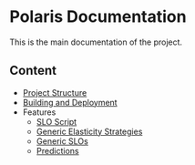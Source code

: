 # Polaris Documentation

This is the main documentation of the project.


## Content

* [Project Structure](./project-structure)
* [Building and Deployment](./deployment)
* Features
    * [SLO Script](./features/slo-script)
    * [Generic Elasticity Strategies](./features/generic-elasticity-strategies)
    * [Generic SLOs](./features/generic-slos)
    * [Predictions](./features/predictions)
